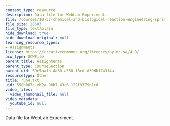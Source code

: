 ```yaml
---
content_type: resource
description: Data file for WebLab Experiment.
file: /courses/10-37-chemical-and-biological-reaction-engineering-spring-2007/558b067ceb2a96b743c6122f9379d1c0_run4.txt
file_size: 28603
file_type: text/plain
hide_download: true
hide_download_original: null
learning_resource_types:
- Assignments
license: https://creativecommons.org/licenses/by-nc-sa/4.0/
ocw_type: OCWFile
parent_title: Assignments
parent_type: CourseSection
parent_uid: 59c5aafb-4d60-a558-f8cd-d39db174314a
resourcetype: Other
title: run4.txt
uid: 558b067c-eb2a-96b7-43c6-122f9379d1c0
video_files:
  video_thumbnail_file: null
video_metadata:
  youtube_id: null
---
```

Data file for WebLab Experiment.